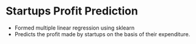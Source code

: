 # Startups Profit Prediction
* Formed multiple linear regression using sklearn
* Predicts the profit made by startups on the basis of their expenditure.

